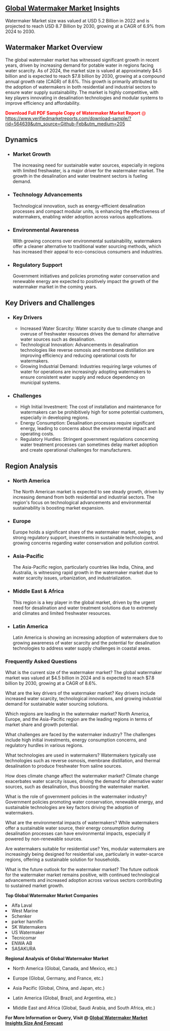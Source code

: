 <h2><a href="https://www.verifiedmarketreports.com/download-sample/?rid=564639&amp;utm_source=Github&amp;utm_medium=205" target="_blank">Global Watermaker Market</a> Insights</h2><p>Watermaker Market size was valued at USD 5.2 Billion in 2022 and is projected to reach USD 8.7 Billion by 2030, growing at a CAGR of 6.9% from 2024 to 2030.</p><p><h2>Watermaker Market Overview</h2> <p>The global watermaker market has witnessed significant growth in recent years, driven by increasing demand for potable water in regions facing water scarcity. As of 2024, the market size is valued at approximately $4.5 billion and is expected to reach $7.8 billion by 2030, growing at a compound annual growth rate (CAGR) of 8.6%. This growth is primarily attributed to the adoption of watermakers in both residential and industrial sectors to ensure water supply sustainability. The market is highly competitive, with key players innovating in desalination technologies and modular systems to improve efficiency and affordability.</p> <p><p><span class=""><span style="color: #ff0000;"><strong>Download Full PDF Sample Copy of Watermaker Market Report</strong> @ </span><a href="https://www.verifiedmarketreports.com/download-sample/?rid=564639&amp;utm_source=Github-Feb&amp;utm_medium=205" target="_blank">https://www.verifiedmarketreports.com/download-sample/?rid=564639&amp;utm_source=Github-Feb&amp;utm_medium=205</a></span></p></p> <h2>Dynamics</h2> <ul> <li><h3>Market Growth</h3> The increasing need for sustainable water sources, especially in regions with limited freshwater, is a major driver for the watermaker market. The growth in the desalination and water treatment sectors is fueling demand.</li> <li><h3>Technology Advancements</h3> Technological innovation, such as energy-efficient desalination processes and compact modular units, is enhancing the effectiveness of watermakers, enabling wider adoption across various applications.</li> <li><h3>Environmental Awareness</h3> With growing concerns over environmental sustainability, watermakers offer a cleaner alternative to traditional water sourcing methods, which has increased their appeal to eco-conscious consumers and industries.</li> <li><h3>Regulatory Support</h3> Government initiatives and policies promoting water conservation and renewable energy are expected to positively impact the growth of the watermaker market in the coming years.</li> </ul> <h2>Key Drivers and Challenges</h2> <ul> <li><h3>Key Drivers</h3> <ul> <li>Increased Water Scarcity: Water scarcity due to climate change and overuse of freshwater resources drives the demand for alternative water sources such as desalination.</li> <li>Technological Innovation: Advancements in desalination technologies like reverse osmosis and membrane distillation are improving efficiency and reducing operational costs for watermakers.</li> <li>Growing Industrial Demand: Industries requiring large volumes of water for operations are increasingly adopting watermakers to ensure consistent water supply and reduce dependency on municipal systems.</li> </ul> </li> <li><h3>Challenges</h3> <ul> <li>High Initial Investment: The cost of installation and maintenance for watermakers can be prohibitively high for some potential customers, especially in developing regions.</li> <li>Energy Consumption: Desalination processes require significant energy, leading to concerns about the environmental impact and operating costs.</li> <li>Regulatory Hurdles: Stringent government regulations concerning water treatment processes can sometimes delay market adoption and create operational challenges for manufacturers.</li> </ul> </li> </ul> <h2>Region Analysis</h2> <ul> <li><h3>North America</h3> The North American market is expected to see steady growth, driven by increasing demand from both residential and industrial sectors. The region's focus on technological advancements and environmental sustainability is boosting market expansion.</li> <li><h3>Europe</h3> Europe holds a significant share of the watermaker market, owing to strong regulatory support, investments in sustainable technologies, and growing concerns regarding water conservation and pollution control.</li> <li><h3>Asia-Pacific</h3> The Asia-Pacific region, particularly countries like India, China, and Australia, is witnessing rapid growth in the watermaker market due to water scarcity issues, urbanization, and industrialization.</li> <li><h3>Middle East & Africa</h3> This region is a key player in the global market, driven by the urgent need for desalination and water treatment solutions due to extremely arid climates and limited freshwater resources.</li> <li><h3>Latin America</h3> Latin America is showing an increasing adoption of watermakers due to growing awareness of water scarcity and the potential for desalination technologies to address water supply challenges in coastal areas.</li> </ul> <h3>Frequently Asked Questions</h3> <p>What is the current size of the watermaker market? The global watermaker market was valued at $4.5 billion in 2024 and is expected to reach $7.8 billion by 2030, growing at a CAGR of 8.6%.</p> <p>What are the key drivers of the watermaker market? Key drivers include increased water scarcity, technological innovations, and growing industrial demand for sustainable water sourcing solutions.</p> <p>Which regions are leading in the watermaker market? North America, Europe, and the Asia-Pacific region are the leading regions in terms of market share and growth potential.</p> <p>What challenges are faced by the watermaker industry? The challenges include high initial investments, energy consumption concerns, and regulatory hurdles in various regions.</p> <p>What technologies are used in watermakers? Watermakers typically use technologies such as reverse osmosis, membrane distillation, and thermal desalination to produce freshwater from saline sources.</p> <p>How does climate change affect the watermaker market? Climate change exacerbates water scarcity issues, driving the demand for alternative water sources, such as desalination, thus boosting the watermaker market.</p> <p>What is the role of government policies in the watermaker industry? Government policies promoting water conservation, renewable energy, and sustainable technologies are key factors driving the adoption of watermakers.</p> <p>What are the environmental impacts of watermakers? While watermakers offer a sustainable water source, their energy consumption during desalination processes can have environmental impacts, especially if powered by non-renewable sources.</p> <p>Are watermakers suitable for residential use? Yes, modular watermakers are increasingly being designed for residential use, particularly in water-scarce regions, offering a sustainable solution for households.</p> <p>What is the future outlook for the watermaker market? The future outlook for the watermaker market remains positive, with continued technological advancements and increased adoption across various sectors contributing to sustained market growth.</p> </p><p><strong>Top Global Watermaker Market Companies</strong></p><div data-test-id=""><p><li>Alfa Laval</li><li> West Marine</li><li> Schenker</li><li> parker hannifin</li><li> SK Watermakers</li><li> US Watermaker</li><li> Tecnicomar</li><li> ENWA AB</li><li> SASAKURA</li></p><div><strong>Regional Analysis of&nbsp;Global Watermaker Market</strong></div><ul><li dir="ltr"><p dir="ltr">North America&nbsp;(Global, Canada, and Mexico, etc.)</p></li><li dir="ltr"><p dir="ltr">Europe (Global, Germany, and France, etc.)</p></li><li dir="ltr"><p dir="ltr">Asia Pacific&nbsp;(Global, China, and Japan, etc.)</p></li><li dir="ltr"><p dir="ltr">Latin America&nbsp;(Global, Brazil, and Argentina, etc.)</p></li><li dir="ltr">Middle East and Africa&nbsp;(Global, Saudi Arabia, and South Africa, etc.)</li></ul><p><strong>For More Information or Query, Visit @&nbsp;</strong><strong><a href="https://www.verifiedmarketreports.com/product/watermaker-market-size-and-forecast/?utm_source=Github&amp;utm_medium=205" target="_blank">Global Watermaker Market Insights Size And Forecast</a></strong></p></div>

